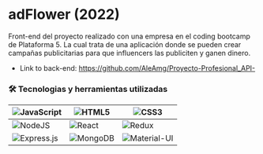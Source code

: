 # adFlower (2022)

Front-end del proyecto realizado con una empresa en el coding bootcamp de Plataforma 5.
La cual trata de una aplicación donde se pueden crear campañas publicitarias para que influencers las publiciten y ganen dinero.

- Link to back-end: https://github.com/AleAmg/Proyecto-Profesional_API-

### 🛠 Tecnologias y herramientas utilizadas

|![JavaScript](https://img.shields.io/badge/javascript-%23323330.svg?style=for-the-badge&logo=javascript&logoColor=%23F7DF1E)|![HTML5](https://img.shields.io/badge/html5-%23E34F26.svg?style=for-the-badge&logo=html5&logoColor=white)|![CSS3](https://img.shields.io/badge/css3-%231572B6.svg?style=for-the-badge&logo=css3&logoColor=white)|
|-------- |--------|--------|
|![NodeJS](https://img.shields.io/badge/node.js-6DA55F?style=for-the-badge&logo=node.js&logoColor=white)|![React](https://img.shields.io/badge/react-%2320232a.svg?style=for-the-badge&logo=react&logoColor=%2361DAFB)|![Redux](https://img.shields.io/badge/Redux-593D88?style=for-the-badge&logo=redux&logoColor=white)|
|![Express.js](https://img.shields.io/badge/express.js-%23404d59.svg?style=for-the-badge&logo=express&logoColor=%2361DAFB)|![MongoDB](https://img.shields.io/badge/MongoDB-4EA94B?style=for-the-badge&logo=mongodb&logoColor=white)|![Material-UI](https://img.shields.io/badge/Material%20UI-007FFF?style=for-the-badge&logo=mui&logoColor=white)|
